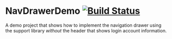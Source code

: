 # NavDrawerDemo [![Build Status](https://travis-ci.org/barbeau/NavDrawerDemo.svg?branch=master)](https://travis-ci.org/barbeau/NavDrawerDemo)

A demo project that shows how to implement the navigation drawer using the support library *without* the header that shows login account information.